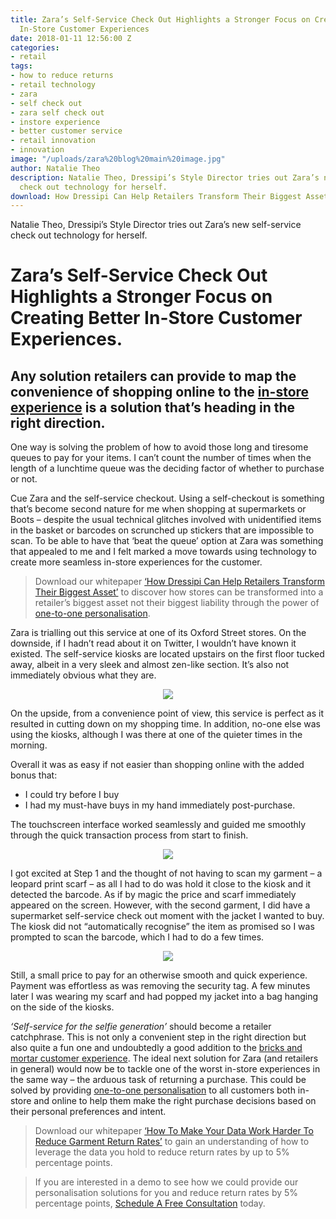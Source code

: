 ```yaml
---
title: Zara’s Self-Service Check Out Highlights a Stronger Focus on Creating Better
  In-Store Customer Experiences
date: 2018-01-11 12:56:00 Z
categories:
- retail
tags:
- how to reduce returns
- retail technology
- zara
- self check out
- zara self check out
- instore experience
- better customer service
- retail innovation
- innovation
image: "/uploads/zara%20blog%20main%20image.jpg"
author: Natalie Theo
description: Natalie Theo, Dressipi’s Style Director tries out Zara’s new self-service
  check out technology for herself.
download: How Dressipi Can Help Retailers Transform Their Biggest Asset
---
```


Natalie Theo, Dressipi’s Style Director tries out Zara’s new self-service check out technology for herself.

# Zara’s Self-Service Check Out Highlights a Stronger Focus on Creating Better In-Store Customer Experiences.

## Any solution retailers can provide to map the convenience of shopping online to the [in-store experience](https://dressipi.com/how-to-improve-customer-experience-instore/) is a solution that’s heading in the right direction.

One way is solving the problem of how to avoid those long and tiresome queues to pay for your items. I can’t count the number of times when the length of a lunchtime queue was the deciding factor of whether to purchase or not.

Cue Zara and the self-service checkout. Using a self-checkout is something that’s become second nature for me when shopping at supermarkets or Boots – despite the usual technical glitches involved with unidentified items in the basket or barcodes on scrunched up stickers that are impossible to scan. To be able to have that ‘beat the queue’ option at Zara was something that appealed to me and I felt marked a move towards using technology to create more seamless in-store experiences for the customer.

> Download our whitepaper [‘How Dressipi Can Help Retailers Transform Their Biggest Asset’](https://dressipi.com/downloads/how-dressipi-can-help-retailers-transform-their-biggest-asset-whitepaper/) to discover how stores can be transformed into a retailer’s biggest asset not their biggest liability through the power of [one-to-one personalisation](https://dressipi.com/one-to-one-personalisation/).

Zara is trialling out this service at one of its Oxford Street stores. On the downside, if I hadn’t read about it on Twitter, I wouldn’t have known it existed. The self-service kiosks are located upstairs on the first floor tucked away, albeit in a very sleek and almost zen-like section. It’s also not immediately obvious what they are.

<p style="text-align:center"><img style="margin-left: 0px" src ="/uploads/Zara%201_resized.jpg"/></p>

On the upside, from a convenience point of view, this service is perfect as it resulted in cutting down on my shopping time. In addition, no-one else was using the kiosks, although I was there at one of the quieter times in the morning.

Overall it was as easy if not easier than shopping online with the added bonus that:

- I could try before I buy
- I had my must-have buys in my hand immediately post-purchase.

The touchscreen interface worked seamlessly and guided me smoothly through the quick transaction process from start to finish.

<p style="text-align:center"><img style="margin-left: 0px" src ="/uploads/zara%203%20resized.jpg"/></p>

I got excited at Step 1 and the thought of not having to scan my garment – a leopard print scarf – as all I had to do was hold it close to the kiosk and it detected the barcode. As if by magic the price and scarf immediately appeared on the screen. However, with the second garment, I did have a supermarket self-service check out moment with the jacket I wanted to buy. The kiosk did not “automatically recognise” the item as promised so I was prompted to scan the barcode, which I had to do a few times.

<p style="text-align:center"><img style="margin-left: 0px" src ="/uploads/zara_2_resized.jpg"/></p>

Still, a small price to pay for an otherwise smooth and quick experience. Payment was effortless as was removing the security tag. A few minutes later I was wearing my scarf and had popped my jacket into a bag hanging on the side of the kiosks.

_‘Self-service for the selfie generation’_ should become a retailer catchphrase. This is not only a convenient step in the right direction but also quite a fun one and undoubtedly a good addition to the [bricks and mortar customer experience](https://dressipi.com/how-to-improve-customer-experience-instore/). The ideal next solution for Zara (and retailers in general) would now be to tackle one of the worst in-store experiences in the same way – the arduous task of returning a purchase. This could be solved by providing [one-to-one personalisation](https://dressipi.com/one-to-one-personalisation/) to all customers both in-store and online to help them make the right purchase decisions based on their personal preferences and intent.

> Download our whitepaper [‘How To Make Your Data Work Harder To Reduce Garment Return Rates’](https://dressipi.com/downloads/how-to-make-your-data-work-harder-to-reduce-garment-return-rates-whitepaper/) to gain an understanding of how to leverage the data you hold to reduce return rates by up to 5% percentage points.

> If you are interested in a demo to see how we could provide our personalisation solutions for you and reduce return rates by 5% percentage points, [Schedule A Free Consultation](https://dressipi.com/contact/) today.
